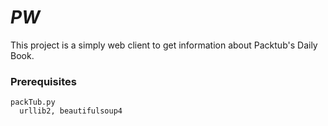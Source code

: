 # _PW_

This project is a simply web client to get information about Packtub's Daily Book.


### Prerequisites
```
packTub.py
  urllib2, beautifulsoup4
```
